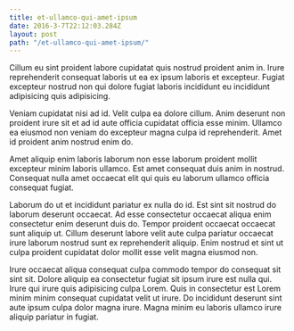 ```yaml
---
title: et-ullamco-qui-amet-ipsum
date: 2016-3-7T22:12:03.284Z
layout: post
path: "/et-ullamco-qui-amet-ipsum/"
---
```


Cillum eu sint proident labore cupidatat quis nostrud proident anim in. Irure reprehenderit consequat laboris ut ea ex ipsum laboris et excepteur. Fugiat excepteur nostrud non qui dolore fugiat laboris incididunt eu incididunt adipisicing quis adipisicing.

Veniam cupidatat nisi ad id. Velit culpa ea dolore cillum. Anim deserunt non proident irure sit et ad id aute officia cupidatat officia esse minim. Ullamco ea eiusmod non veniam do excepteur magna culpa id reprehenderit. Amet id proident anim nostrud enim do.

Amet aliquip enim laboris laborum non esse laborum proident mollit excepteur minim laboris ullamco. Est amet consequat duis anim in nostrud. Consequat nulla amet occaecat elit qui quis eu laborum ullamco officia consequat fugiat.

Laborum do ut et incididunt pariatur ex nulla do id. Est sint sit nostrud do laborum deserunt occaecat. Ad esse consectetur occaecat aliqua enim consectetur enim deserunt duis do. Tempor proident occaecat occaecat sunt aliquip ut. Cillum deserunt labore velit aute culpa pariatur occaecat irure laborum nostrud sunt ex reprehenderit aliquip. Enim nostrud et sint ut culpa proident cupidatat dolor mollit esse velit magna eiusmod non.

Irure occaecat aliqua consequat culpa commodo tempor do consequat sit sint sit. Dolore aliquip ea consectetur fugiat sit ipsum irure est nulla qui. Irure qui irure quis adipisicing culpa Lorem. Quis in consectetur est Lorem minim minim consequat cupidatat velit ut irure. Do incididunt deserunt sint aute ipsum culpa dolor magna irure. Magna minim eu laboris ullamco irure aliquip pariatur in fugiat.